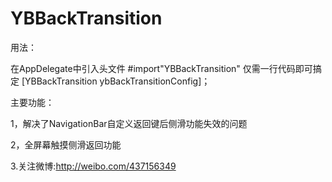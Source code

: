 # YBBackTransition
用法：

在AppDelegate中引入头文件    #import"YBBackTransition"     仅需一行代码即可搞定 [YBBackTransition ybBackTransitionConfig]；

主要功能：

1，解决了NavigationBar自定义返回键后侧滑功能失效的问题

2，全屏幕触摸侧滑返回功能

3.关注微博:http://weibo.com/437156349
